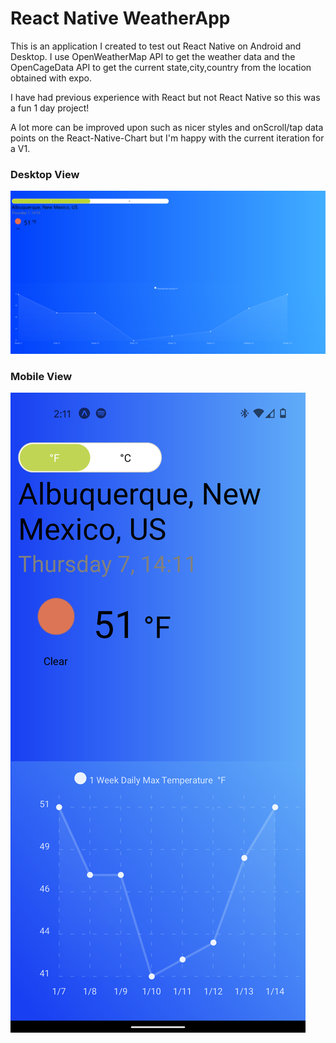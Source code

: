 # React Native WeatherApp

This is an application I created to test out React Native on Android and Desktop.
I use OpenWeatherMap API to get the weather data and the OpenCageData API to get the current state,city,country from the location obtained with expo.

I have had previous experience with React but not React Native so this was a fun 1 day project!

A lot more can be improved upon such as nicer styles and onScroll/tap data points on the React-Native-Chart but I'm happy with the current iteration for a V1.

### Desktop View

![Desktop View](https://github.com/omrta-dev/React-Native-WeatherApp/blob/master/assets/Desktop_View.png?raw=true)

### Mobile View

![Mobile View](https://github.com/omrta-dev/React-Native-WeatherApp/blob/master/assets/Mobile_View.png?raw=true)
